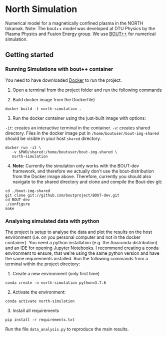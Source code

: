# North Simulation
Numerical model for a magnetically confined plasma in the NORTH tokamak. Note: The bout++ model was developed at DTU Physics by the Plasma Physics and Fusion Energy group. We use [BOUT++](http://boutproject.github.io/) for numerical simulation.

## Getting started

### Running Simulations with bout++ container
You need to have downloaded [Docker](https://docker.com/get-started) to run the project.

1. Open a terminal from the project folder and run the following commands

2. Build docker image from the Dockerfile)

`docker build -t north-simulation .`

3. Run the docker container using the just-built image with options:

`-it`: creates an interactive terminal in the container.
`-v`: creates shared directory. Files in the docker image put in `/home/boutuser/bout-img-shared` should be visible in your host `shared` directory.

```
docker run -it \
   -v $PWD/shared:/home/boutuser/bout-img-shared \
   north-simulation
```

4. **Note:** Currently the simulation only works with the BOUT-dev framework, and therefore we actually don't use the bout-distribution from the Docker image above. Therefore, currently you should also navigate to the shared directory and clone and compile the Bout-dev git:
```
cd ./bout-img-shared
git clone git://github.com/boutproject/BOUT-dev.git
cd BOUT-dev
./configure
make
```

### Analysing simulated data with python
The project is setup to analyse the data and plot the results on the host environment (i.e. on you personal computer and not in the docker container). You need a python installation (e.g. the Anaconda distribution) and an IDE for opening Jupyter Notebooks. I recommend creating a conda environment to ensure, that we're using the same python version and have the same requirements installed. Run the following commands from a terminal within the project directory:
1. Create a new environment (only first time)
```
conda create -n north-simulation python=3.7.6
```
2. Activate the environment:
```
conda activate north-simulation
```
3. Install all requirements
```
pip install -r requirements.txt
```

Run the file `data_analysis.py` to reproduce the main results.